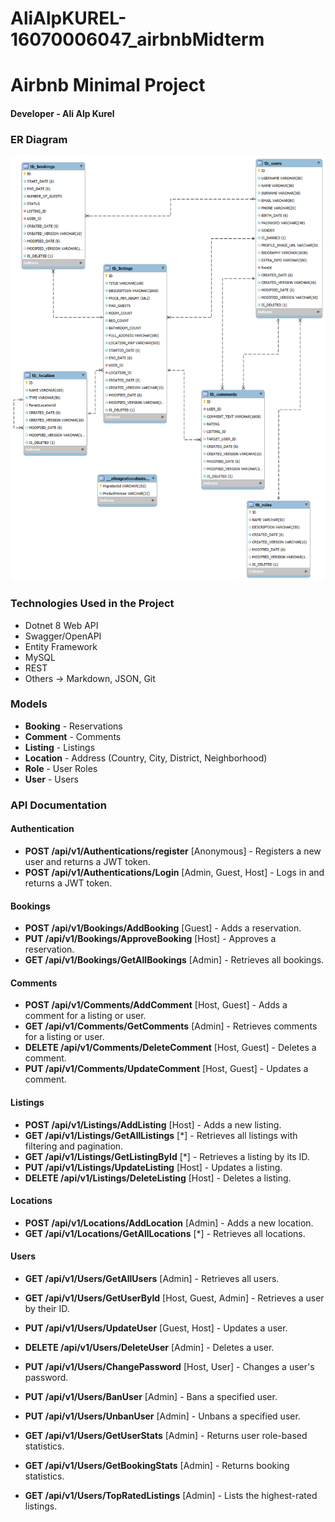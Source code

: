 # AliAlpKUREL-16070006047_airbnbMidterm
# Airbnb Minimal Project
#### Developer - Ali Alp Kurel

### ER Diagram
![ER Diagram](./erDiagram.png)

### Technologies Used in the Project
- Dotnet 8 Web API
- Swagger/OpenAPI
- Entity Framework
- MySQL
- REST
- Others -> Markdown, JSON, Git

### Models
- **Booking** - Reservations
- **Comment** - Comments
- **Listing** - Listings
- **Location** - Address (Country, City, District, Neighborhood)
- **Role** - User Roles
- **User** - Users

### API Documentation

#### Authentication

- **POST /api/v1/Authentications/register** [Anonymous] - Registers a new user and returns a JWT token.
- **POST /api/v1/Authentications/Login** [Admin, Guest, Host] - Logs in and returns a JWT token.

#### Bookings

- **POST /api/v1/Bookings/AddBooking** [Guest] - Adds a reservation.
- **PUT /api/v1/Bookings/ApproveBooking** [Host] - Approves a reservation.
- **GET /api/v1/Bookings/GetAllBookings** [Admin] - Retrieves all bookings.

#### Comments

- **POST /api/v1/Comments/AddComment** [Host, Guest] - Adds a comment for a listing or user.
- **GET /api/v1/Comments/GetComments** [Admin] - Retrieves comments for a listing or user.
- **DELETE /api/v1/Comments/DeleteComment** [Host, Guest] - Deletes a comment.
- **PUT /api/v1/Comments/UpdateComment** [Host, Guest] - Updates a comment.

#### Listings

- **POST /api/v1/Listings/AddListing** [Host] - Adds a new listing.
- **GET /api/v1/Listings/GetAllListings** [*] - Retrieves all listings with filtering and pagination.
- **GET /api/v1/Listings/GetListingById** [*] - Retrieves a listing by its ID.
- **PUT /api/v1/Listings/UpdateListing** [Host] - Updates a listing.
- **DELETE /api/v1/Listings/DeleteListing** [Host] - Deletes a listing.

#### Locations

- **POST /api/v1/Locations/AddLocation** [Admin] - Adds a new location.
- **GET /api/v1/Locations/GetAllLocations** [*] - Retrieves all locations.

#### Users

- **GET /api/v1/Users/GetAllUsers** [Admin] - Retrieves all users.
- **GET /api/v1/Users/GetUserById** [Host, Guest, Admin] - Retrieves a user by their ID.
- **PUT /api/v1/Users/UpdateUser** [Guest, Host] - Updates a user.
- **DELETE /api/v1/Users/DeleteUser** [Admin] - Deletes a user.
- **PUT /api/v1/Users/ChangePassword** [Host, User] - Changes a user's password.

- **PUT /api/v1/Users/BanUser** [Admin] - Bans a specified user.
- **PUT /api/v1/Users/UnbanUser** [Admin] - Unbans a specified user.
- **GET /api/v1/Users/GetUserStats** [Admin] - Returns user role-based statistics.
- **GET /api/v1/Users/GetBookingStats** [Admin] - Returns booking statistics.
- **GET /api/v1/Users/TopRatedListings** [Admin] - Lists the highest-rated listings.
